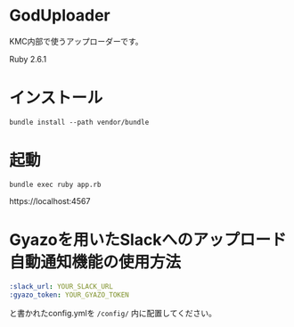 # GodUploader
KMC内部で使うアップローダーです。

Ruby 2.6.1

# インストール
```
bundle install --path vendor/bundle
```

# 起動
```
bundle exec ruby app.rb
```

https://localhost:4567

# Gyazoを用いたSlackへのアップロード自動通知機能の使用方法
``` yaml:config.yml
:slack_url: YOUR_SLACK_URL
:gyazo_token: YOUR_GYAZO_TOKEN
```

と書かれたconfig.ymlを `/config/` 内に配置してください。
